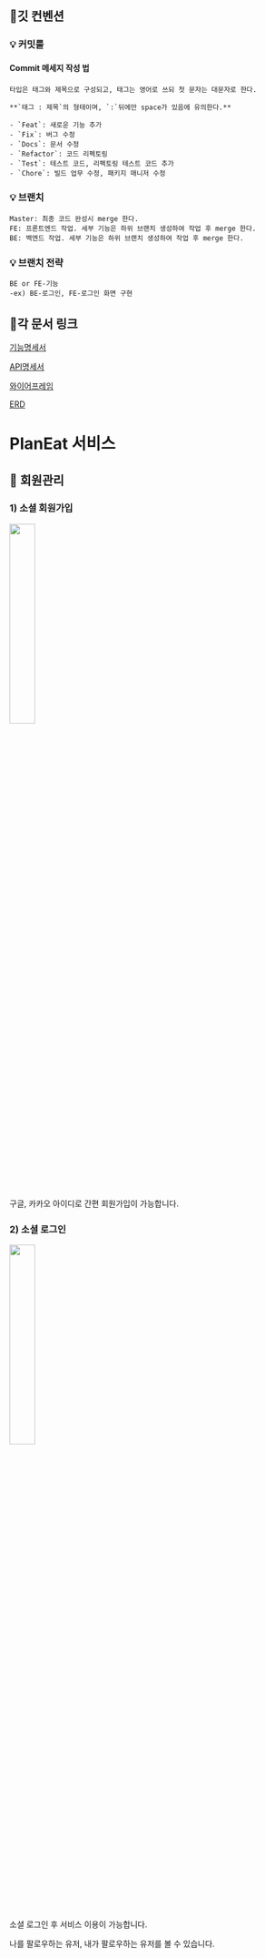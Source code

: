 ## 📌깃 컨벤션

### 💡 커밋룰

#### Commit 메세지 작성 법

```
타입은 태그와 제목으로 구성되고, 태그는 영어로 쓰되 첫 문자는 대문자로 한다.

**`태그 : 제목`의 형태이며, `:`뒤에만 space가 있음에 유의한다.**

- `Feat`: 새로운 기능 추가
- `Fix`: 버그 수정
- `Docs`: 문서 수정
- `Refactor`: 코드 리펙토링
- `Test`: 테스트 코드, 리펙토링 테스트 코드 추가
- `Chore`: 빌드 업무 수정, 패키지 매니저 수정
```

### 💡 브랜치

```
Master: 최종 코드 완성시 merge 한다.
FE: 프론트엔드 작업. 세부 기능은 하위 브랜치 생성하여 작업 후 merge 한다.
BE: 백엔드 작업. 세부 기능은 하위 브랜치 생성하여 작업 후 merge 한다.
```

### 💡 브랜치 전략

```
BE or FE-기능
-ex) BE-로그인, FE-로그인 화면 구현
```

## 📌각 문서 링크

[기능명세서](https://tall-park-c47.notion.site/bc28582961e947a39b260bd4fe61a6c7)

[API명세서](https://tall-park-c47.notion.site/REST-API-dbf0df2013a94ae2ad38037c567d7273)

[와이어프레임](https://www.figma.com/file/XauGIKduCFkKDSdA48Ytgq/%ED%94%8C%EB%9E%9C%EC%9E%87?node-id=1%3A2)

[ERD](https://www.erdcloud.com/d/xfMAwT572kzGxh4Fx)


# PlanEat 서비스

## 📌 회원관리

### 1) 소셜 회원가입

<img width=30% src="![image](/uploads/b2eeb939c0316a143ef6c6c7e1504bd8/image.png)">
<p>구글, 카카오 아이디로 간편 회원가입이 가능합니다.</p>

### 2) 소셜 로그인

<img width=30% src="/uploads/ce985962140dddcb448b276bd69fde0d/로그인.jpg">
<p>소셜 로그인 후 서비스 이용이 가능합니다.</p>

<p>나를 팔로우하는 유저, 내가 팔로우하는 유저를 볼 수 있습니다.</p>
